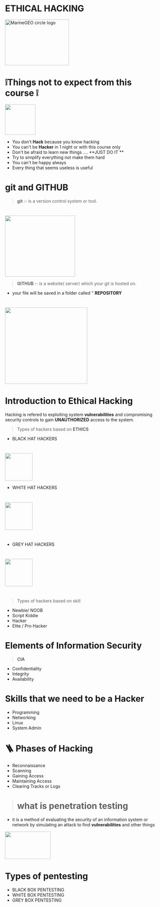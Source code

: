 #  **ETHICAL HACKING**

<img src="https://static1.makeuseofimages.com/wordpress/wp-content/uploads/2020/10/Pharming-Attack-Hacker-1.jpg?q=50&fit=contain&w=1140&h=&dpr=1.5" alt="MarineGEO circle logo" style="height:150px; width:210px;"/>

# ❕Things not to expect from this course ❕
<img src="https://previews.123rf.com/images/nerthuz/nerthuz1302/nerthuz130200052/18849663-3d-human-in-warning-pose-don-t-do-it.jpg" style="height:100px; width:100px;"/>


- You don't **Hack** because you know hacking
- You can't be **Hacker** in 1 night or with this course only
- Don't be afraid to learn new things .... **JUST DO IT **
- Try to simplify everything not make them hard 
- You can't be happy always
- Every thing that seems useless is useful

# git  and GITHUB


> **git** :- is a version control system or tool.
# 
<img src="https://i.pinimg.com/564x/01/e5/00/01e500fca29c045d432b64f285f9c229.jpg" style="height:200px; width:230px;"/>



> **GITHUB** :- is a website( server) which your git is hosted on.
- your file will be saved  in a folder called " **REPOSITORY**

# 
<img src="https://www.space4water.org/s4w/web/sites/default/files/images/software/logos/2020-07/Ei-sc-github.svg_.png" style="height:250px; width:270px;"/>

# Introduction to Ethical Hacking

Hacking is refered to exploiting system **vulnerabilities** and compromising security controls to gain **UNAUTHORIZED** access to the system.

> Types of hackers based on **ETHICS**
- BLACK HAT HACKERS
# 
 <img src="https://media.licdn.com/dms/image/C4E12AQHWyIdZJDFDNQ/article-cover_image-shrink_423_752/0/1520129196558?e=1676505600&v=beta&t=uC7rlkNZ0xa6ErN1mkjkkIe5iT3Eq8KT3dz_uHJiteQ" style="height:90px; width:90px;">

- WHITE HAT HACKERS
#

<img src="https://www.cybermagonline.com/img/sayfa/1553088893-gorsel-1.png" style="height:90px; width:90px;">

#
- GREY HAT HACKERS
#


<img src="https://as2.ftcdn.net/v2/jpg/02/06/02/65/1000_F_206026589_xFGYv3fvvYQbuTPhnq662FYGML342Q5p.jpg" style="height:90px; width:90px;">

# 
> Types of hackers based on skill
- Newbie/ NOOB
- Script Kiddie
- Hacker
- Elite / Pro Hacker


# Elements of Information Security

> **CIA** 
- Confidentiality
- Integrity
- Availability

# Skills that we need to be a Hacker

- Programming 
- Networking
- Linux
- System Admin

# 🪜 Phases of Hacking
- Reconnaissance 
- Scanning
- Gaining Access
- Maintaining Access
- Clearing Tracks or Logs

> # what is penetration testing 
- it is a method of evaluating the security of an information system or network by simulating an attack to find **vulnerabilities** and other things



<img src="https://brightsec.com/wp-content/uploads/2021/02/Penetration-Testing-Tools.png" style="height:90px; width:150px;">

# Types of pentesting

- BLACK BOX PENTESTING
- WHITE BOX PENTESTING
- GREY BOX PENTESTING
